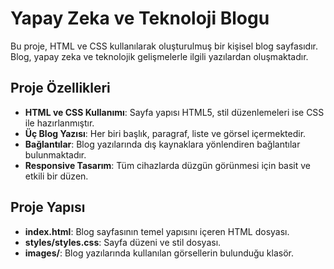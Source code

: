 # Yapay Zeka ve Teknoloji Blogu

Bu proje, HTML ve CSS kullanılarak oluşturulmuş bir kişisel blog sayfasıdır. Blog, yapay zeka ve teknolojik gelişmelerle ilgili yazılardan oluşmaktadır.

## Proje Özellikleri

- **HTML ve CSS Kullanımı**: Sayfa yapısı HTML5, stil düzenlemeleri ise CSS ile hazırlanmıştır.
- **Üç Blog Yazısı**: Her biri başlık, paragraf, liste ve görsel içermektedir.
- **Bağlantılar**: Blog yazılarında dış kaynaklara yönlendiren bağlantılar bulunmaktadır.
- **Responsive Tasarım**: Tüm cihazlarda düzgün görünmesi için basit ve etkili bir düzen.

## Proje Yapısı

- **index.html**: Blog sayfasının temel yapısını içeren HTML dosyası.
- **styles/styles.css**: Sayfa düzeni ve stil dosyası.
- **images/**: Blog yazılarında kullanılan görsellerin bulunduğu klasör.

